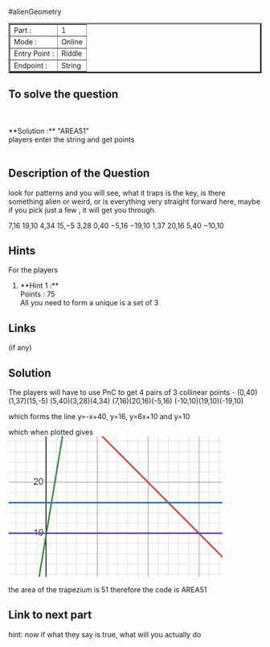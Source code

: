 #alienGeometry
<table border = '3'>
    <tr>
        <td>Part :</td>
        <td> 1 </td>
    </tr>
    <tr>
        <td>Mode :</td>
        <td>Online</td>
    </tr>
    <tr>
        <td>Entry Point :</td>
        <td>Riddle</td>
    </tr>
    <tr>
        <td>Endpoint :</td>
        <td>String</td>
    </tr>
</table>

## To solve the question 
<br>
<br>
    **Solution :** "AREA51" <br>
    players enter the string and get points <br>
<br>

## Description of the Question

look for patterns and you will see,
what it traps is the key,
is there something alien or weird,
or is everything very straight forward here,
maybe if you pick just a few ,
it will get you through.

7,16
19,10
4,34
15,−5
3,28
0,40
−5,16
−19,10
1,37
20,16
5,40
−10,10

## Hints

For the players
<br>
<ol>
    <li> **Hint 1 :** <br>
    Points : 75 <br>
    All you need to form a unique is a set of 3
    </li>

</ol>

## Links 
(if any)

## Solution 

The players will have to use PnC to get 4 pairs of 3 collinear points  - 
(0,40)(1,37)(15,-5)
(5,40)(3,28)(4,34)
(7,16)(20,16)(-5,16)
(-10,10)(19,10)(-19,10)

which forms the line y=-x+40, y=16, y=6x+10 and y=10

which when plotted gives 
 ![alt text](dist_1/image.png)


the area of the trapezium is 51 therefore the code is AREA51
 
## Link to next part

hint: now if what they say is true, what will you actually do 

